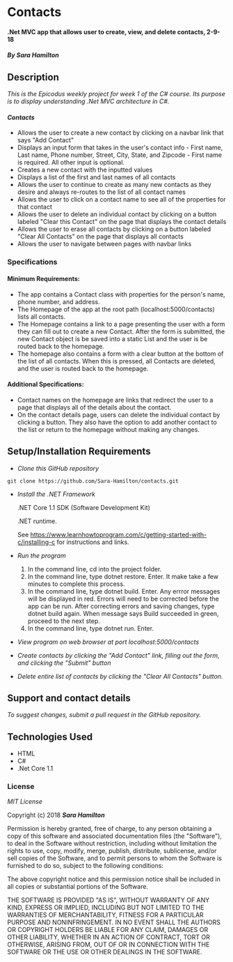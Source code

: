 # Contacts

#### .Net MVC app that allows user to create, view, and delete contacts, 2-9-18

#### _By Sara Hamilton_

## Description

_This is the Epicodus weekly project for week 1 of the C# course. Its purpose is to display understanding .Net MVC architecture in C#._

#### _Contacts_
* Allows the user to create a new contact by clicking on a navbar link that says "Add Contact"
* Displays an input form that takes in the user's contact info - First name, Last name, Phone number, Street, City, State, and Zipcode - First name is required.  All other input is optional.
* Creates a new contact with the inputted values
* Displays a list of the first and last names of all contacts
* Allows the user to continue to create as many new contacts as they desire and always re-routes to the list of all contact names
* Allows the user to click on a contact name to see all of the properties for that contact
* Allows the user to delete an individual contact by clicking on a button labeled "Clear this Contact" on the page that displays the contact details
* Allows the user to erase all contacts by clicking on a button labeled "Clear All Contacts" on the page that displays all contacts
* Allows the user to navigate between pages with navbar links

### Specifications

#### Minimum Requirements:
* The app contains a Contact class with properties for the person's name, phone number, and address.
* The Homepage of the app at the root path (localhost:5000/contacts) lists all contacts.
* The Homepage contains a link to a page presenting the user with a form they can fill out to create a new Contact. After the form is submitted, the new Contact object is be saved into a static List and the user is be routed back to the homepage.
* The homepage also contains a form with a clear button at the bottom of the list of all contacts. When this is pressed, all Contacts are deleted, and the user is routed back to the homepage.  

#### Additional Specifications:
* Contact names on the homepage are links that redirect the user to a page that displays all of the details about the contact.
* On the contact details page, users can delete the individual contact by clicking a button.  They also have the option to add another contact to the list or return to the homepage without making any changes.  

## Setup/Installation Requirements

* _Clone this GitHub repository_

```
git clone https://github.com/Sara-Hamilton/contacts.git
```

* _Install the .NET Framework_

  .NET Core 1.1 SDK (Software Development Kit)

  .NET runtime.

  See https://www.learnhowtoprogram.com/c/getting-started-with-c/installing-c for instructions and links.

* _Run the program_
  1. In the command line, cd into the project folder.
  2. In the command line, type dotnet restore. Enter.  It make take a few minutes to complete this process.
  3. In the command line, type dotnet build. Enter. Any errror messages will be displayed in red.  Errors will need to be corrected before the app can be run. After correcting errors and saving changes, type dotnet build again.  When message says Build succeeded in green, proceed to the next step.
  4. In the command line, type dotnet run. Enter.

* _View program on web browser at port localhost:5000/contacts_

* _Create contacts by clicking the "Add Contact" link, filling out the form, and clicking the "Submit" button_

* _Delete entire list of contacts by clicking the "Clear All Contacts" button._

## Support and contact details

_To suggest changes, submit a pull request in the GitHub repository._

## Technologies Used

* HTML
* C#
* .Net Core 1.1

### License

*MIT License*

Copyright (c) 2018 **_Sara Hamilton_**

Permission is hereby granted, free of charge, to any person obtaining a copy
of this software and associated documentation files (the "Software"), to deal
in the Software without restriction, including without limitation the rights
to use, copy, modify, merge, publish, distribute, sublicense, and/or sell
copies of the Software, and to permit persons to whom the Software is
furnished to do so, subject to the following conditions:

The above copyright notice and this permission notice shall be included in all
copies or substantial portions of the Software.

THE SOFTWARE IS PROVIDED "AS IS", WITHOUT WARRANTY OF ANY KIND, EXPRESS OR
IMPLIED, INCLUDING BUT NOT LIMITED TO THE WARRANTIES OF MERCHANTABILITY,
FITNESS FOR A PARTICULAR PURPOSE AND NONINFRINGEMENT. IN NO EVENT SHALL THE
AUTHORS OR COPYRIGHT HOLDERS BE LIABLE FOR ANY CLAIM, DAMAGES OR OTHER
LIABILITY, WHETHER IN AN ACTION OF CONTRACT, TORT OR OTHERWISE, ARISING FROM,
OUT OF OR IN CONNECTION WITH THE SOFTWARE OR THE USE OR OTHER DEALINGS IN THE
SOFTWARE.
